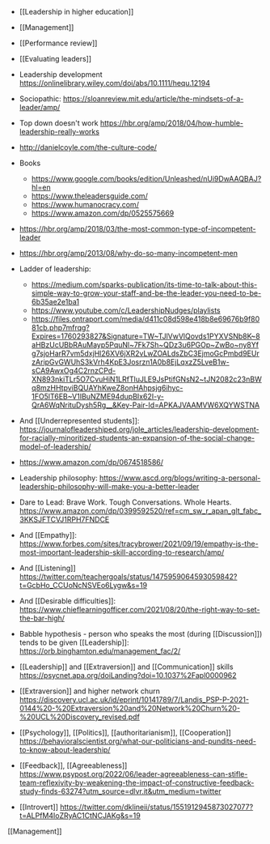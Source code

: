 - [[Leadership in higher education]]
- [[Management]]
- [[Performance review]]
- [[Evaluating leaders]]

- Leadership development https://onlinelibrary.wiley.com/doi/abs/10.1111/hequ.12194

- Sociopathic: https://sloanreview.mit.edu/article/the-mindsets-of-a-leader/amp/
- Top down doesn't work https://hbr.org/amp/2018/04/how-humble-leadership-really-works
- http://danielcoyle.com/the-culture-code/
- Books
	-  https://www.google.com/books/edition/Unleashed/nUi9DwAAQBAJ?hl=en
	-  https://www.theleadersguide.com/
	-  https://www.humanocracy.com/
	-  https://www.amazon.com/dp/0525575669
- https://hbr.org/amp/2018/03/the-most-common-type-of-incompetent-leader
- https://hbr.org/amp/2013/08/why-do-so-many-incompetent-men
- Ladder of leadership:
	-  https://medium.com/sparks-publication/its-time-to-talk-about-this-simple-way-to-grow-your-staff-and-be-the-leader-you-need-to-be-6b35ae2e1ba1
	-  https://www.youtube.com/c/LeadershipNudges/playlists
	-  https://files.ontraport.com/media/d411c08d598e418b8e69676b9f8081cb.php7mfrqg?Expires=1760293827&Signature=TW~TJlVwVlQovds1PYXVSNb8K~8aHBzUcUBbRAuMayp5PquNl~7Fk7Sh~QDz3u6PGOp~ZwBo~ny8Yfg7sjoHarR7vm5dxjHl26XV6jXR2vLwZOALdsZbC3EjmoGcPmbd9EUrzAripGvGWUhS3kVrh4KpE3Josrzn1A0b8EjLqxzZ5LveB1w-sCA9AwxOg4C2rnzCPd-XN893nkiTLr5O7CvuHiN1LRfTluJLE9JsPtifGNsN2~tJN2082c23nBWq8mzHHtpviBQUAYhKweZ8onHAhpsjg6ihyc-1FO5lT6EB~V1IBuNZME94dupBIx62I-y-QrA6WqNrituDysh5Rg__&Key-Pair-Id=APKAJVAAMVW6XQYWSTNA

- And [[Underrepresented students]]: https://journalofleadershiped.org/jole_articles/leadership-development-for-racially-minoritized-students-an-expansion-of-the-social-change-model-of-leadership/

- https://www.amazon.com/dp/0674518586/

- Leadership philosophy: https://www.ascd.org/blogs/writing-a-personal-leadership-philosophy-will-make-you-a-better-leader

- Dare to Lead: Brave Work. Tough Conversations. Whole Hearts. https://www.amazon.com/dp/0399592520/ref=cm_sw_r_apan_glt_fabc_3KKSJFTCVJ1RPH7FNDCE

- And [[Empathy]]: https://www.forbes.com/sites/tracybrower/2021/09/19/empathy-is-the-most-important-leadership-skill-according-to-research/amp/

- And [[Listening]] https://twitter.com/teachergoals/status/1475959064593059842?t=GcbHo_CCUoNcNSVEo6Lygw&s=19

- And [[Desirable difficulties]]: https://www.chieflearningofficer.com/2021/08/20/the-right-way-to-set-the-bar-high/

- Babble hypothesis - person who speaks the most (during [[Discussion]]) tends to be given [[Leadership]]: https://orb.binghamton.edu/management_fac/2/
- [[Leadership]] and [[Extraversion]] and [[Communication]] skills https://psycnet.apa.org/doiLanding?doi=10.1037%2Fapl0000962

- [[Extraversion]] and higher network churn https://discovery.ucl.ac.uk/id/eprint/10141789/7/Landis_PSP-P-2021-0144%20-%20Extraversion%20and%20Network%20Churn%20-%20UCL%20Discovery_revised.pdf

- [[Psychology]], [[Politics]], [[authoritarianism]], [[Cooperation]] https://behavioralscientist.org/what-our-politicians-and-pundits-need-to-know-about-leadership/

- [[Feedback]], [[Agreeableness]] https://www.psypost.org/2022/06/leader-agreeableness-can-stifle-team-reflexivity-by-weakening-the-impact-of-constructive-feedback-study-finds-63274?utm_source=dlvr.it&utm_medium=twitter

- [[Introvert]] https://twitter.com/dklineii/status/1551912945873027077?t=ALPfM4IoZRyAC1CtNCJAKg&s=19

[[Management]]
